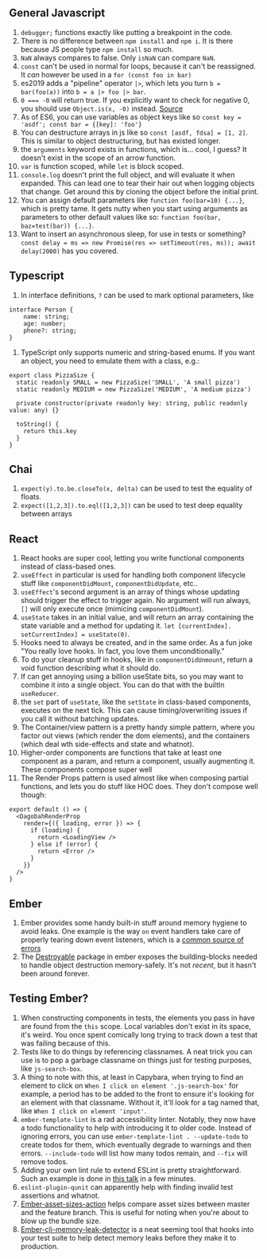 ## General Javascript
1. `debugger;` functions exactly like putting a breakpoint in the code.
1. There is no difference between `npm install` and `npm i`. It is there because JS people type `npm install` so much.
1. `NaN` always compares to false. Only `isNaN` can compare `NaN`.
1. `const` can't be used in normal for loops, because it can't be reassigned. It *can* however be used in a `for (const foo in bar)`
1. es2019 adds a "pipeline" operator `|>`, which lets you turn `b = bar(foo(a))` into `b = a |> foo |> bar`.
1. `0 === -0` will return true. If you explicitly want to check for negative 0, you should use `Object.is(x, -0)` instead. [Source](https://eslint.org/docs/rules/no-compare-neg-zero)
1. As of ES6, you can use variables as object keys like so `const key = 'asdf'; const bar = {[key]: 'foo'}`
1. You can destructure arrays in js like so `const [asdf, fdsa] = [1, 2]`. This is similar to object destructuring, but has existed longer.
1. the `arguments` keyword exists in functions, which is... cool, I guess? It doesn't exist in the scope of an arrow function.
1. `var` is function scoped, while `let` is block scoped.
1. `console.log` doesn't print the full object, and will evaluate it when expanded. This can lead one to tear their hair out when logging objects that change. Get around this by cloning the object before the initial print.
1. You can assign default parameters like `function foo(bar=10) {...}`, which is pretty tame. It gets nutty when you start using arguments as parameters to other default values like so: `function foo(bar, baz=test(bar)) {...}`.
1. Want to insert an asynchronous sleep, for use in tests or something? `const delay = ms => new Promise(res => setTimeout(res, ms)); await delay(2000)` has you covered.

## Typescript
1. In interface definitions, `?` can be used to mark optional parameters, like 
```
interface Person {
    name: string;
    age: number;
    phone?: string;
}
```
1. TypeScript only supports numeric and string-based enums. If you want an object, you need to emulate them with a class, e.g.:
```
export class PizzaSize {
  static readonly SMALL = new PizzaSize('SMALL', 'A small pizza')
  static readonly MEDIUM = new PizzaSize('MEDIUM', 'A medium pizza')

  private constructor(private readonly key: string, public readonly value: any) {}

  toString() {
    return this.key
  }
}
```

## Chai
1. `expect(y).to.be.closeTo(x, delta)` can be used to test the equality of floats.
1. `expect([1,2,3]).to.eql([1,2,3])` can be used to test deep equality between arrays

## React
1. React hooks are super cool, letting you write functional components instead of class-based ones.
1. `useEffect` in particular is used for handling both component lifecycle stuff like `componentDidMount`, `componentDidUpdate`, etc..
1. `useEffect`'s second argument is an array of things whose updating should trigger the effect to trigger again. No argument will run always, `[]` will only execute once (mimicing `componentDidMount`).
1. `useState` takes in an initial value, and will return an array containing the state variable and a method for updating it.
`let [currentIndex]. setCurrentIndex] = useState(0)`.
1. Hooks need to always be created, and in the same order. As a fun joke "You really love hooks. In fact, you love them unconditionally."
1. To do your cleanup stuff in hooks, like in `componentDidUnmount`, return a void function describing what it should do.
1. If can get annoying using a billion useState bits, so you may want to combine it into a single object. You can do that with the builtIn `useReducer`.
1. the `set` part of `useState`, like the `setState` in class-based components, executes on the next tick. This can cause timing/overwriting issues if you call it without batching updates.
1. The Container/view pattern is a pretty handy simple pattern, where you factor out views (which render the dom elements), and the containers (which deal wth side-effects and state and whatnot).
1. Higher-order components are functions that take at least one component as a param, and return a component, usually augmenting it. These components compose super well
1. The Render Props pattern is used almost like when composing partial functions, and lets you do stuff like HOC does. They don't compose well though:
```
export default () => {
  <DagobahRenderProp
    render={({ loading, error }) => {
      if (loading) {
        return <LoadingView />
      } else if (error) {
        return <Error />
      }
    }}
  />
}
```

## Ember
1. Ember provides some handy built-in stuff around memory hygiene to avoid leaks. One example is the way `on` event handlers take care of properly tearing down event listeners, which is a [common source of errors](https://www.youtube.com/watch?v=slIz90NHKUs)
1. The [Destroyable](https://api.emberjs.com/ember/release/modules/@ember%2Fdestroyable) package in ember exposes the building-blocks needed to handle object destruction memory-safely. It's not *recent*, but it hasn't been around forever.

## Testing Ember?
1. When constructing components in tests, the elements you pass in have are found from the `this` scope. Local variables don't exist in its space, it's weird. You once spent comically long trying to track down a test that was failing because of this.
1. Tests like to do things by referencing classnames. A neat trick you can use is to pop a garbage classname on things just for testing purposes, like `js-search-box`.
1. A thing to note with this, at least in Capybara, when trying to find an element to click on `When I click on element '.js-search-box'` for example, a period has to be added to the front to ensure it's looking for an element with that classname. Without it, it'll look for a tag named that, like `When I click on element 'input'`.
1. `ember-template-lint` is a rad accessibility linter. Notably, they now have a todo functionality to help with introducing it to older code. Instead of ignoring errors, you can use `ember-template-lint . --update-todo` to create todos for them, which eventually degrade to warnings and then errors. `--include-todo` will list how many todos remain, and `--fix` will remove todos.
1. Adding your own lint rule to extend ESLint is pretty straightforward. Such an example is done in [this talk](https://youtu.be/nAIiXcisknc?t=559) in a few minutes.
1. `eslint-plugin-qunit` can apparently help with finding invalid test assertions and whatnot.
1. [Ember-asset-sizes-action](https://github.com/simplabs/ember-asset-size-action) helps compare asset sizes between master and the feature branch. This is useful for noting when you're about to blow up the bundle size.
1. [Ember-cli-memory-leak-detector](https://github.com/steveszc/ember-cli-memory-leak-detector) is a neat seeming tool that hooks into your test suite to help detect memory leaks before they make it to production.
